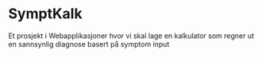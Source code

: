# SymptKalk
Et prosjekt i Webapplikasjoner hvor vi skal lage en kalkulator som regner ut en sannsynlig diagnose basert på symptom input
